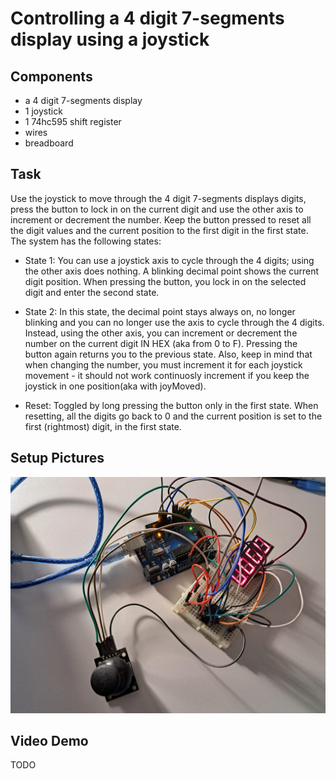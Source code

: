 # Controlling a 4 digit 7-segments display using a joystick #

## Components 

* a 4 digit 7-segments display
* 1 joystick
* 1 74hc595 shift register
* wires
* breadboard

## Task

Use the joystick to move through the 4 digit 7-segments displays digits, press the button to lock in on the current digit and use the other axis to increment or decrement the number. Keep the button pressed to reset all the digit values and the current position to the first digit in the first state. The system has the following states:

* State 1:  You can use a joystick axis to cycle through the 4 digits; using the other axis does nothing. A blinking decimal point shows the current digit position. When pressing the button, you lock in on the selected digit and enter the second state.

* State 2: In this state, the decimal point stays always on, no longer blinking and you can no longer use the axis to cycle through the 4 digits. Instead, using the other axis, you can increment or decrement the number on the current digit IN HEX (aka from 0 to F). Pressing the button again returns you to the previous state. Also, keep in mind that when changing the number, you must increment it for each joystick movement - it should not work continuosly increment if you keep the joystick in one position(aka with joyMoved). 

* Reset: Toggled by long pressing the button only in the first state. When resetting, all the digits go back to 0 and the current position is set to the first (rightmost) digit, in the first state.

## Setup Pictures
![alt text](https://github.com/ralucsandu/IntroductionToRobotics/blob/main/Homework4/setup-picture.jpeg?raw=true)

## Video Demo
TODO
